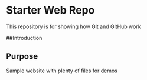 # Starter Web Repo

This repository is for showing how Git and GitHub work

##Introduction



## Purpose

Sample website with plenty of files for demos